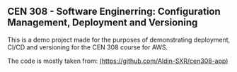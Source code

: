 ## CEN 308 - Software Enginerring: Configuration Management, Deployment and Versioning

This is a demo project made for the purposes of demonstrating deployment, CI/CD and versioning for the CEN 308 course for AWS.

The code is mostly taken from: [(https://github.com/Aldin-SXR/cen308-app)](https://github.com/Aldin-SXR/cen308-app)
